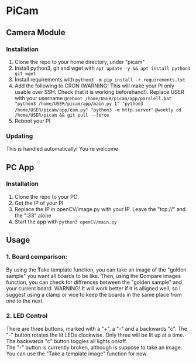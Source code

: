 # PiCam

## Camera Module

### Installation

1. Clone the repo to your home directory, under "picam"
2. Install python3, git and wget with `apt update -y && apt install python3 git wget`
3. Install requirements with `python3 -m pip install -r requirements.txt`
4. Add the following to CRON (WARNING! This will make your PI only usable over SSH. Check that it is working beforehand!). Replace USER with your username
   `@reboot /home/USER/picam/app/paralell.bat "python3 /home/USER/picam/app/main.py 1" "python3 /home/USER/picam/app/cam.py" "python3 -m http.server"`
   `@weekly cd /home/USER/picam && git pull --force`
5. Reboot your PI

### Updating

This is handled automatically! You`re welcome

## PC App

### Installation

1. Clone the repo to your PC.
2. Get the IP of your PI
3. Replace the IP in openCV/image.py with your IP. Leave the "tcp://" and the ":33" alone
4. Start the app with `python3 openCV/main.py`

<!-- look for image within image
return top left and bottom right coords
crop image
compare against golden sample -->

## Usage

### 1. Board comparison:

By using the <b>T</b>ake template function, you can take an image of the "golden sample" you want all boards to be like. Then, using the <b>C</b>ompare images function, you can check for diffrences between the "golden sample" and your current board. WARNING! It will work better if it is alligned well, so I suggest using a clamp or vice to keep the boards in the same place from one to the next.

### 2. LED Control

There are three buttons, marked with a "+", a "-" and a backwards "c". The "-" button rotates the lit LEDs clockwise. Only three will be lit up at a time. <br>
The backwards "c" button toggles all lights on/off. <br>
The "-" button is currently broken, although is suppose to take an image. You can use the "Take a template image" function for now.

